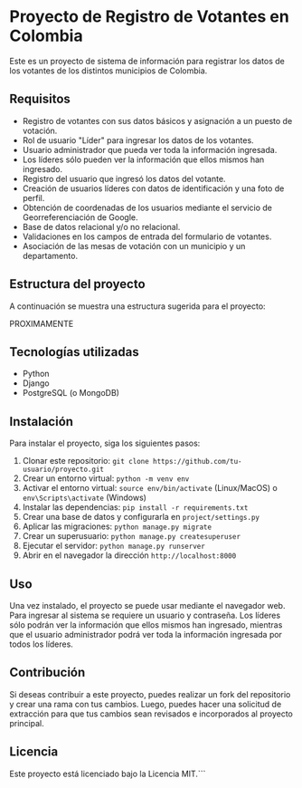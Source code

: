 # Proyecto de Registro de Votantes en Colombia

Este es un proyecto de sistema de información para registrar los datos de los votantes de los distintos municipios de Colombia.

## Requisitos

- Registro de votantes con sus datos básicos y asignación a un puesto de votación.
- Rol de usuario "Líder" para ingresar los datos de los votantes.
- Usuario administrador que pueda ver toda la información ingresada.
- Los líderes sólo pueden ver la información que ellos mismos han ingresado.
- Registro del usuario que ingresó los datos del votante.
- Creación de usuarios líderes con datos de identificación y una foto de perfil.
- Obtención de coordenadas de los usuarios mediante el servicio de Georreferenciación de Google.
- Base de datos relacional y/o no relacional.
- Validaciones en los campos de entrada del formulario de votantes.
- Asociación de las mesas de votación con un municipio y un departamento.

## Estructura del proyecto

A continuación se muestra una estructura sugerida para el proyecto:

PROXIMAMENTE


## Tecnologías utilizadas

- Python
- Django
- PostgreSQL (o MongoDB)

## Instalación

Para instalar el proyecto, siga los siguientes pasos:

1. Clonar este repositorio: `git clone https://github.com/tu-usuario/proyecto.git`
2. Crear un entorno virtual: `python -m venv env`
3. Activar el entorno virtual: `source env/bin/activate` (Linux/MacOS) o `env\Scripts\activate` (Windows)
4. Instalar las dependencias: `pip install -r requirements.txt`
5. Crear una base de datos y configurarla en `project/settings.py`
6. Aplicar las migraciones: `python manage.py migrate`
7. Crear un superusuario: `python manage.py createsuperuser`
8. Ejecutar el servidor: `python manage.py runserver`
9. Abrir en el navegador la dirección `http://localhost:8000`

## Uso

Una vez instalado, el proyecto se puede usar mediante el navegador web. Para ingresar al sistema se requiere un usuario y contraseña. Los líderes sólo podrán ver la información que ellos mismos han ingresado, mientras que el usuario administrador podrá ver toda la información ingresada por todos los líderes.

## Contribución

Si deseas contribuir a este proyecto, puedes realizar un fork del repositorio y crear una rama con tus cambios. Luego, puedes hacer una solicitud de extracción para que tus cambios sean revisados e incorporados al proyecto principal.

## Licencia

Este proyecto está licenciado bajo la Licencia MIT.```


